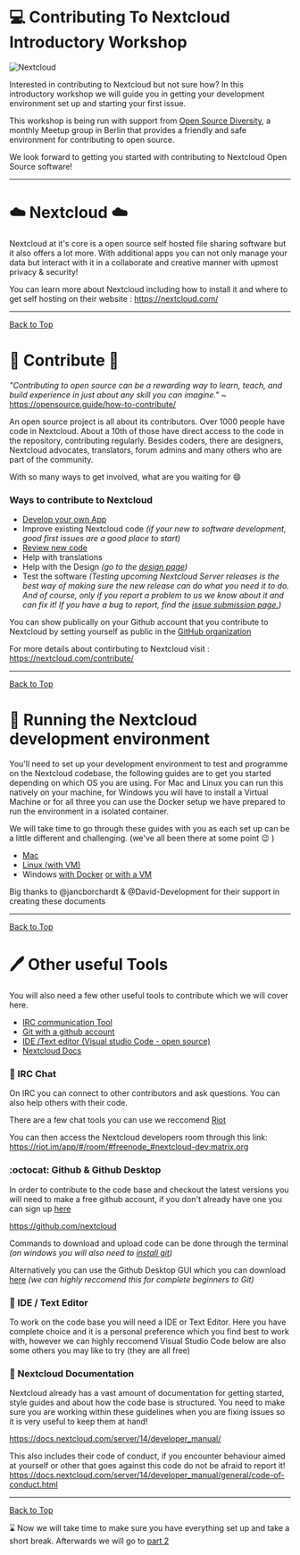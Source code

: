 <a name="top"></a>
# :computer: Contributing To Nextcloud Introductory Workshop

![Nextcloud](https://github.com/sleepypioneer/ContributingToNextcloudIntroductoryWorkshop/blob/master/images/nextcloud%20conf.jpeg)

Interested in contributing to Nextcloud but not sure how? In this introductory workshop we will guide you in getting your development environment set up and starting your first issue.

This workshop is being run with support from [Open Source Diversity](https://opensourcediversity.org/#), a monthly Meetup group in Berlin that provides a friendly and safe environment for contributing to open source. 

We look forward to getting you started with contributing to Nextcloud Open Source software!

***

# :cloud: Nextcloud :cloud:
Nextcloud at it's core is a open source self hosted file sharing software but it also offers a lot more. With additional apps you can not only manage your data but interact with it in a collaborate and creative manner with upmost privacy & security!

You can learn more about Nextcloud including how to install it and where to get self hosting on their website : https://nextcloud.com/

***
[Back to Top](#top) 
# :woman: Contribute :man:

*"Contributing to open source can be a rewarding way to learn, teach, and build experience in just about any skill you can imagine."* ~
https://opensource.guide/how-to-contribute/

An open source project is all about its contributors. Over 1000 people have code in Nextcloud. About a 10th of those have direct access to the code in the repository, contributing regularly. Besides coders, there are designers, Nextcloud advocates, translators, forum admins and many others who are part of the community.

With so many ways to get involved, what are you waiting for :smile:

### Ways to contribute to Nextcloud
* [Develop your own App](https://docs.nextcloud.com/server/14/developer_manual/app/)
* Improve existing Nextcloud code *(if your new to software development, good first issues are a good place to start)*
* [Review new code](https://nextcloud.com/blog/get-involved-in-nextcloud-by-reviewing-pulls/)
* Help with translations
* Help with the Design *(go to the [design page](https://nextcloud.com/contribute/design/))*
* Test the software
*(Testing upcoming Nextcloud Server releases is the best way of making sure the new release can do what you need it to do. And of course, only if you report a problem to us we know about it and can fix it! If you have a bug to report, find the [issue submission page.](https://github.com/nextcloud/server/blob/master/CONTRIBUTING.md))*

You can show publically on your Github account that you contribute to Nextcloud by setting yourself as public in the [GitHub organization](https://github.com/orgs/nextcloud/people)

For more details about contirbuting to Nextcloud visit : https://nextcloud.com/contribute/

***
[Back to Top](#top) 

# :memo: Running the Nextcloud development environment

You'll need to set up your development environment to test and programme on the Nextcloud codebase, the following guides are to get you started depending on which OS you are using. For Mac and Linux you can run this natively on your machine, for Windows you will have to install a Virtual Machine or for all three you can use the Docker setup we have prepared to run the environment in a isolated container.

We will take time to go through these guides with you as each set up can be a little different and challenging. (we've all been there at some point :wink: )

* [Mac](https://github.com/sleepypioneer/ContributingToNextcloudIntroductoryWorkshop/setupGuides/blob/master/NextcloudMacDevelopmentEnvironment.md)
* [Linux (with VM)](https://github.com/David-Development/nextcloud-dev-docker/blob/master/README.md)
* Windows [with Docker](https://github.com/David-Development/nextcloud-dev-docker/blob/master/README.md)
          [or with a VM](https://github.com/sleepypioneer/ContributingToNextcloudIntroductoryWorkshop/setupGuides/blob/master/NextcloudWindowsDevelopmentEnvironment.md)
          
Big thanks to @jancborchardt & @David-Development for their support in creating these documents

***
[Back to Top](#top) 

# :pen: Other useful Tools

You will also need a few other useful tools to contribute which we will cover here.

* [IRC communication Tool](#irc)
* [Git with a github account](#github)
* [IDE /Text editor (Visual studio Code - open source)](#ide)
* [Nextcloud Docs](#docs)


<a name="irc"></a>
### :loudspeaker: IRC Chat

On IRC you can connect to other contributors and ask questions. You can also help others with their code.

There are a few chat tools you can use we reccomend [Riot](https://about.riot.im/)

You can then access the Nextcloud developers room through this link:
https://riot.im/app/#/room/#freenode_#nextcloud-dev:matrix.org

<a name="github"></a>
### :octocat: Github & Github Desktop

In order to contribute to the code base and checkout the latest versions you will need to make a free github account, if you don't already have one you can sign up [here](https://github.com)

https://github.com/nextcloud

Commands to download and upload code can be done through the terminal *(on windows you will also need to [install git](https://git-scm.com/downloads))*

Alternatively you can use the Github Desktop GUI which you can download [here](https://desktop.github.com/) *(we can highly reccomend this for complete beginners to Git)*

<a name="ide"></a>
### :gem: IDE / Text Editor

To work on the code base you will need a IDE or Text Editor. 
Here you have complete choice and it is a personal preference which you find best to work with, however we can highly reccomend Visual Studio Code below are also some others you may like to try (they are all free)

<a name="docs"></a>
### :blue_book: Nextcloud Documentation
Nextcloud already has a vast amount of documentation for getting started, style guides and about how the code base is structured. You need to make sure you are working within these guidelines when you are fixing issues so it is very useful to keep them at hand!

https://docs.nextcloud.com/server/14/developer_manual/

This also includes their code of conduct, if you encounter behaviour aimed at yourself or other that goes against this code do not be afraid to report it! https://docs.nextcloud.com/server/14/developer_manual/general/code-of-conduct.html

***
[Back to Top](#top) 

:hourglass: Now we will take time to make sure you have everything set up and take a short break. Afterwards we will go to [part 2](https://github.com/sleepypioneer/ContributingToNextcloudIntroductoryWorkshop/blob/master/partII.md)

